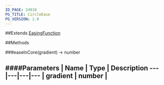 ```yaml
---
ID_PAGE: 24918
PG_TITLE: CircleEase
PG_VERSION: 2.0
---
```




##Extends [EasingFunction](/classes/EasingFunction)


##Methods

###easeInCore(gradient) &rarr; number

####Parameters
 | Name | Type | Description
---|---|---|---
 | gradient | number | 
---
